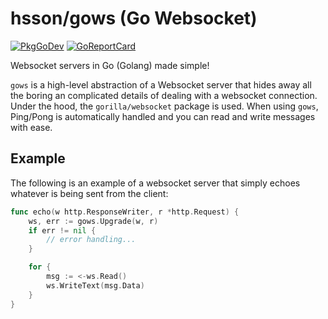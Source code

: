 # hsson/gows (Go Websocket)
[![PkgGoDev](https://pkg.go.dev/badge/github.com/hsson/gows)](https://pkg.go.dev/github.com/hsson/gows) [![GoReportCard](https://goreportcard.com/badge/github.com/hsson/gows)](https://goreportcard.com/report/github.com/hsson/gows)

Websocket servers in Go (Golang) made simple!

`gows` is a high-level abstraction of a Websocket server that hides away all the boring an complicated details of dealing with a websocket connection. Under the hood, the `gorilla/websocket` package is used. When using `gows`, Ping/Pong is automatically handled and you can read and write messages with ease.

## Example
The following is an example of a websocket server that simply echoes whatever is being sent from the client:
```go
func echo(w http.ResponseWriter, r *http.Request) {
	ws, err := gows.Upgrade(w, r)
	if err != nil {
		// error handling...
	}

	for {
		msg := <-ws.Read()
		ws.WriteText(msg.Data)
	}
}
```